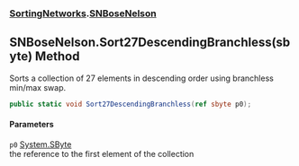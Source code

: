 ### [SortingNetworks](./SortingNetworks.md 'SortingNetworks').[SNBoseNelson](./SortingNetworks-SNBoseNelson.md 'SortingNetworks.SNBoseNelson')
## SNBoseNelson.Sort27DescendingBranchless(sbyte) Method
Sorts a collection of 27 elements in descending order using branchless min/max swap.  
```csharp
public static void Sort27DescendingBranchless(ref sbyte p0);
```
#### Parameters
<a name='SortingNetworks-SNBoseNelson-Sort27DescendingBranchless(sbyte)-p0'></a>
`p0` [System.SByte](https://docs.microsoft.com/en-us/dotnet/api/System.SByte 'System.SByte')  
the reference to the first element of the collection  
  
